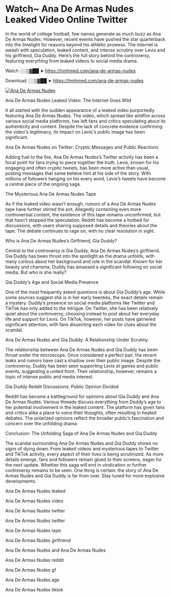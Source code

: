 # Watch~ Ana De Armas Nudes Leaked Video Online Twitter

In the world of college football, few names generate as much buzz as Ana De Armas Nudes. However, recent events have pushed the star quarterback into the limelight for reasons beyond his athletic prowess. The internet is awash with speculation, leaked content, and intense scrutiny over Levis and his girlfriend, Gia Duddy. Here’s the full story behind the controversy, featuring everything from leaked videos to social media drama.

Watch ░░▒▓██ ➤ https://hmhmed.com/ana-de-armas-nudes

Download ░░▒▓██ ➤ https://hmhmed.com/ana-de-armas-nudes

[![Ana De Armas Nudes](https://i.imgur.com/dJHk4Zq.gif)](https://hmhmed.com/ana-de-armas-nudes)

Ana De Armas Nudes Leaked Video: The Internet Goes Wild

It all started with the sudden appearance of a leaked video purportedly featuring Ana De Armas Nudes. The video, which spread like wildfire across various social media platforms, has left fans and critics speculating about its authenticity and content. Despite the lack of concrete evidence confirming the video's legitimacy, its impact on Levis's public image has been significant.

Ana De Armas Nudes on Twitter: Cryptic Messages and Public Reactions

Adding fuel to the fire, Ana De Armas Nudes’s Twitter activity has been a focal point for fans trying to piece together the truth. Levis, known for his engaging and often cryptic tweets, has been more active than usual, posting messages that some believe hint at his side of the story. With millions of followers hanging on his every word, Levis’s tweets have become a central piece of the ongoing saga.

The Mysterious Ana De Armas Nudes Tape

As if the leaked video wasn’t enough, rumors of a Ana De Armas Nudes tape have further stirred the pot. Allegedly containing even more controversial content, the existence of this tape remains unconfirmed, but that hasn’t stopped the speculation. Reddit has become a hotbed for discussions, with users sharing supposed details and theories about the tape. The debate continues to rage on, with no clear resolution in sight.

Who is Ana De Armas Nudes’s Girlfriend, Gia Duddy?

Central to the controversy is Gia Duddy, Ana De Armas Nudes’s girlfriend. Gia Duddy has been thrust into the spotlight as the drama unfolds, with many curious about her background and role in the scandal. Known for her beauty and charisma, Duddy has amassed a significant following on social media. But who is she really?

Gia Duddy’s Age and Social Media Presence

One of the most frequently asked questions is about Gia Duddy’s age. While some sources suggest she is in her early twenties, the exact details remain a mystery. Duddy’s presence on social media platforms like Twitter and TikTok has only added to the intrigue. On Twitter, she has been relatively quiet about the controversy, choosing instead to post about her everyday life and support for Levis. On TikTok, however, her posts have garnered significant attention, with fans dissecting each video for clues about the scandal.

Ana De Armas Nudes and Gia Duddy: A Relationship Under Scrutiny

The relationship between Ana De Armas Nudes and Gia Duddy has been thrust under the microscope. Once considered a perfect pair, the recent leaks and rumors have cast a shadow over their public image. Despite the controversy, Duddy has been seen supporting Levis at games and public events, suggesting a united front. Their relationship, however, remains a topic of intense public and media interest.

Gia Duddy Reddit Discussions: Public Opinion Divided

Reddit has become a battleground for opinions about Gia Duddy and Ana De Armas Nudes. Various threads discuss everything from Duddy’s age to her potential involvement in the leaked content. The platform has given fans and critics alike a place to voice their thoughts, often resulting in heated debates. The polarized opinions reflect the broader public’s fascination and concern over the unfolding drama.

Conclusion: The Unfolding Saga of Ana De Armas Nudes and Gia Duddy

The scandal surrounding Ana De Armas Nudes and Gia Duddy shows no signs of dying down. From leaked videos and mysterious tapes to Twitter and TikTok activity, every aspect of their lives is being scrutinized. As more details emerge, fans and followers remain glued to their screens, eager for the next update. Whether this saga will end in vindication or further controversy remains to be seen. One thing is certain: the story of Ana De Armas Nudes and Gia Duddy is far from over. Stay tuned for more explosive developments.

Ana De Armas Nudes leaked

Ana De Armas Nudes video

Ana De Armas Nudes twitter

Ana De Armas Nudes twitter

Ana De Armas Nudes tape

Ana De Armas Nudes girlfriend

Ana De Armas Nudes and Ana De Armas Nudes

Ana De Armas Nudes reddit

Ana De Armas Nudes gf

Ana De Armas Nudes age

Ana De Armas Nudes tiktok